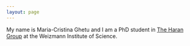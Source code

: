```yaml
---
layout: page
---
```


My name is Maria-Cristina Ghetu and I am a PhD student in [The Haran Group]("https://www.weizmann.ac.il/chembiophys/cfharan/home) at the Weizmann Institute of Science.